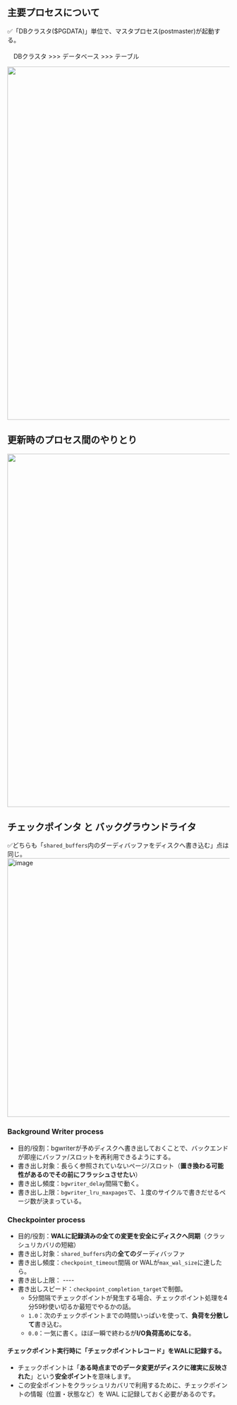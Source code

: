 ## 主要プロセスについて
✅「DBクラスタ($PGDATA)」単位で、マスタプロセス(postmaster)が起動する。<br>
<br>
　DBクラスタ >>> データベース >>> テーブル

<img src="https://github.com/user-attachments/assets/4cb43575-da31-47ed-a200-2dd61f64e01a" width="800px" />

## 更新時のプロセス間のやりとり

<img src="https://github.com/user-attachments/assets/d0cc1166-661b-4015-b7d5-13f128d6f360" width="800px" />


## チェックポインタ と バックグラウンドライタ
✅どちらも「`shared_buffers`内のダーディバッファをディスクへ書き込む」点は同じ。<br>
<img width="800px" height="586" alt="image" src="https://github.com/user-attachments/assets/9e9a87a4-5e7e-4f89-8a7f-bec22f93f9ee" />

### Background Writer process
- 目的/役割：bgwriterが予めディスクへ書き出しておくことで、バックエンドが即座にバッファ/スロットを再利用できるようにする。
- 書き出し対象：長らく参照されていないページ/スロット（**置き換わる可能性があるのでその前にフラッシュさせたい**）
- 書き出し頻度：`bgwriter_delay`間隔で動く。
- 書き出し上限：`bgwriter_lru_maxpages`で、１度のサイクルで書きだせるページ数が決まっている。

### Checkpointer process
- 目的/役割：**WALに記録済みの全ての変更を安全にディスクへ同期**（クラッシュリカバリの短縮）
- 書き出し対象：`shared_buffers`内の**全ての**ダーディバッファ
- 書き出し頻度：`checkpoint_timeout`間隔 or WALが`max_wal_size`に達したら。
- 書き出し上限： ----
- 書き出しスピード：`checkpoint_completion_target`で制御。
  - 5分間隔でチェックポイントが発生する場合、チェックポイント処理を4分59秒使い切るか最短でやるかの話。
  - `1.0`：次のチェックポイントまでの時間いっぱいを使って、**負荷を分散して**書き込む。
  - `0.0`：一気に書く。ほぼ一瞬で終わるが**I/O負荷高めになる**。

#### チェックポイント実行時に「チェックポイントレコード」をWALに記録する。
- チェックポイントは「**ある時点までのデータ変更がディスクに確実に反映された**」という**安全ポイント**を意味します。
- この安全ポイントをクラッシュリカバリで利用するために、チェックポイントの情報（位置・状態など）を WAL に記録しておく必要があるのです。

